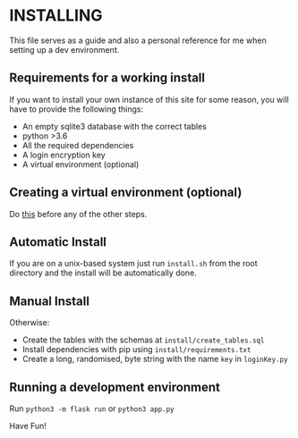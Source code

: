 # INSTALLING
This file serves as a guide and also a personal reference for me when setting up a dev environment.     

## Requirements for a working install
If you want to install your own instance of this site for some reason, you will have to provide the following things:
  - An empty sqlite3 database with the correct tables
  - python >3.6
  - All the required dependencies
  - A login encryption key
  - A virtual environment (optional)    

## Creating a virtual environment (optional)
Do <a href='https://docs.python.org/3/library/venv.html'>this</a> before any of the other steps.    

## Automatic Install
If you are on a unix-based system just run `install.sh` from the root directory and the install will be automatically done.

## Manual Install
Otherwise: 
- Create the tables with the schemas at `install/create_tables.sql`
- Install dependencies with pip using `install/requirements.txt`
- Create a long, randomised, byte string with the name `key` in `loginKey.py`   

## Running a development environment   
Run `python3 -m flask run` or `python3 app.py`

Have Fun!
